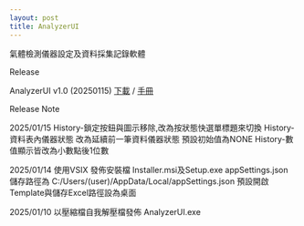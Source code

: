 ```yaml
---
layout: post
title: AnalyzerUI
---
```


氣體檢測儀器設定及資料採集記錄軟體

Release

AnalyzerUI v1.0 (20250115) 
[下載](https://github.com/yazelin/yazelin.github.io/raw/refs/heads/master/Release/AnalyzerUI/Setup20250115.zip) / 
[手冊](https://docs.google.com/presentation/d/1vMC8totW6PzqluOyhYm6pcSRuT_h-w-1fbskHXCPBik/edit?usp=sharing)


Release Note

2025/01/15
History-鎖定按鈕與圖示移除,改為按狀態快選單標題來切換
History-資料表內儀器狀態 改為延續前一筆資料儀器狀態 預設初始值為NONE
History-數值顯示皆改為小數點後1位數

2025/01/14
使用VSIX 發佈安裝檔
Installer.msi及Setup.exe
appSettings.json 儲存路徑為 C:/Users/(user)/AppData/Local/appSettings.json
預設開啟Template與儲存Excel路徑設為桌面

2025/01/10
以壓縮檔自我解壓檔發佈 AnalyzerUI.exe